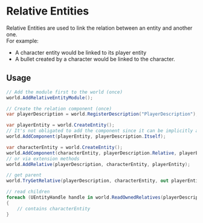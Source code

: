 # Relative Entities

Relative Entities are used to link the relation between an entity and another one.  
For example: 
- A character entity would be linked to its player entity
- A bullet created by a character would be linked to the character.

## Usage

```cs
// Add the module first to the world (once)
world.AddRelativeEntityModule();

// Create the relation component (once)
var playerDescription = world.RegisterDescription("PlayerDescription");

var playerEntity = world.CreateEntity();
// It's not obligated to add the component since it can be implicitly added by children
world.AddComponent(playerEntity, playerDescription.Itself);

var characterEntity = world.CreateEntity();
world.AddComponent(characterEntity, playerDescription.Relative, playerEntity);
// or via extension methods
world.AddRelative(playerDescription, characterEntity, playerEntity);

// get parent
world.TryGetRelative(playerDescription, characterEntity, out playerEntity);

// read children
foreach (UEntityHandle handle in world.ReadOwnedRelatives(playerDescription, playerEntity))
{
    // contains characterEntity
}
```